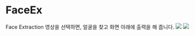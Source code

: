 # FaceEx
Face Extraction
영상을 선택하면,
얼굴을 찾고 화면 아래에 출력을 해 줍니다.
![ ](https://github.com/jcshim/FaceEx/edit/main/test1.png)
![ ](https://github.com/jcshim/FaceEx/edit/main/res.jpg)
